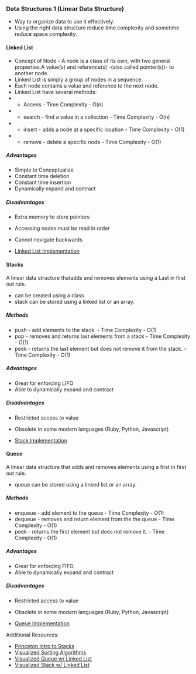 ### Data Structures 1 (Linear Data Structure)
- Way to organize data to use it effectively.
- Using the right data structure reduce time complexity and sometime reduce space complexity.


#### Linked List
- Concept of Node - A node is a class of its own, with two general properties.A value(s) and reference(s) -(also called pointer(s))- to another node.
- Linked List is simply a group of nodes in a sequence.
- Each node contains a value and reference to the next node.
- Linked List have several methods:
- * Access - Time Complexity - O(n)
- * search - find a value in a collection  - Time Complexity - O(n)
- * insert - adds a node at a specific location - Time Complexity - O(1)
- * remove - delete a specific node  - Time Complexity - O(1)

##### Advantages
- Simple to Conceptualize
- Constant time deletion
- Constant time insertion
- Dynamically expand and contract

##### Disadvantages
- Extra memory to store pointers
- Accessing nodes must be read in order
- Cannot nevigate backwards

- [Linked List Implementation](03.Data-Structures/01.lli.js)

#### Stacks
A linear data structure thatadds and removes elements using a Last in first out rule.
- can be created using a class
- stack can be stored using a linked list or an array.

##### Methods

- push - add elements to the stack. - Time Complexity - O(1)
- pop - removes and returns last elements from a stack - Time Complexity - O(1)
- peek - returns the last element but does not remove it from the stack.  - Time Complexity - O(1)

##### Advantages
- Great for enforcing LIFO
- Able to dynamically expand and contract

##### Disadvantages
- Restricted access to value
- Obsolete in some modern languages (Ruby, Python, Javascript)

- [Stack Implementation](03.Data-Structures/03.si.js)

#### Queue
A linear data structure that adds and removes elements using a first in first out rule.
- queue can be stored using a linked list or an array.

##### Methods
- enqueue - add element to the queue - Time Complexity - O(1)
- dequeue - removes and return element from the the queue - Time Complexity - O(1)
- peek - returns the first element but does not remove it.  - Time Complexity - O(1)

##### Advantages
- Great for enforcing FIFO.
- Able to dynamically expand and contract

##### Disadvantages
- Restricted access to value
- Obsolete in some modern languages (Ruby, Python, Javascript)

- [Queue Implementation](03.Data-Structures/02.qi.js)

Additional Resources:

- [Princeton Intro to Stacks](http://introcs.cs.princeton.edu/java/43stack/)
- [Visualized Sorting Algorithms](http://visualgo.net/list.html)
- [Visualized Queue w/ Linked List](https://www.cs.usfca.edu/~galles/visualization/QueueLL.html)
- [Visualized Stack w/ Linked List](https://www.cs.usfca.edu/~galles/visualization/StackLL.html)

